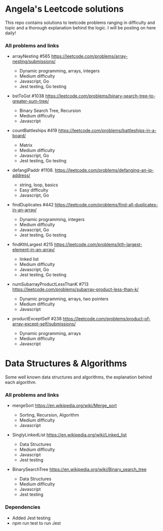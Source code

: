 # Angela's Leetcode solutions

This repo contains solutions to leetcode problems ranging in difficulty and topic and a thorough explanation behind the logic. I will be posting on here daily!

### All problems and links

- arrayNesting #565 https://leetcode.com/problems/array-nesting/submissions/
  - Dynamic programming, arrays, integers
  - Medium difficulty
  - Javascript, Go
  - Jest testing, Go testing

- bstToGst #1038 https://leetcode.com/problems/binary-search-tree-to-greater-sum-tree/
  - Binary Search Tree, Recursion
  - Medium difficulty
  - Javascript

- countBattleships #419 https://leetcode.com/problems/battleships-in-a-board/
  - Matrix
  - Medium difficulty
  - Javascript, Go
  - Jest testing, Go testing
  
- defangIPaddr #1108. https://leetcode.com/problems/defanging-an-ip-address/
  - string, loop, basics
  - Easy difficulty
  - Javascript, Go

- findDuplicates #442 https://leetcode.com/problems/find-all-duplicates-in-an-array/
  - Dynamic programming, integers
  - Medium difficulty
  - Javascript, Go
  - Jest testing, Go testing

- findKthLargest #215 https://leetcode.com/problems/kth-largest-element-in-an-array/
  - linked list
  - Medium difficulty
  - Javascript, Go
  - Jest testing, Go testing

- numSubarrayProductLessThanK #713 https://leetcode.com/problems/subarray-product-less-than-k/
  - Dynamic programming, arrays, two pointers
  - Medium difficulty
  - Javascript

- productExceptSelf #238 https://leetcode.com/problems/product-of-array-except-self/submissions/
  - Dynamic programming, arrays
  - Medium difficulty
  - Javascript

# Data Structures & Algorithms

Some well known data structures and algorithms, the explanation behind each algorithm.

### All problems and links

- mergeSort https://en.wikipedia.org/wiki/Merge_sort
  - Sorting, Recursion, Algorithm
  - Medium difficulty
  - Javascript

- SinglyLinkedList https://en.wikipedia.org/wiki/Linked_list
  - Data Structures
  - Medium difficulty
  - Javascript
  - Jest testing

- BinarySearchTree https://en.wikipedia.org/wiki/Binary_search_tree
  - Data Structures
  - Medium difficulty
  - Javascript
  - Jest testing


### Dependencies

- Added Jest testing
- npm run test to run Jest